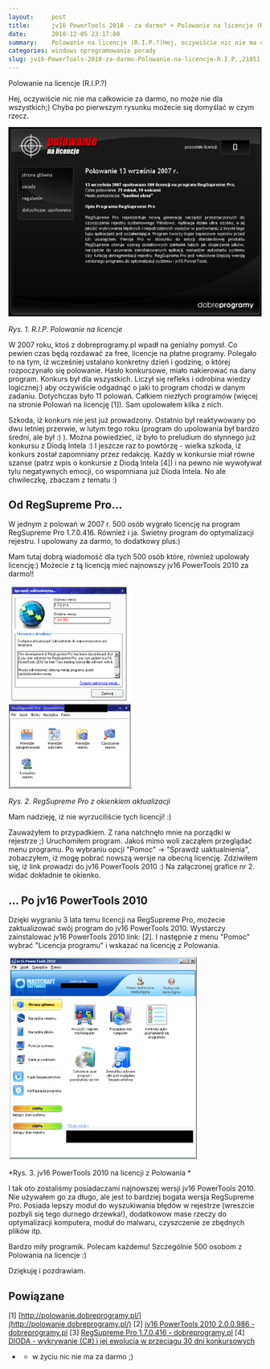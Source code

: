 ```yaml
---
layout:     post
title:      jv16 PowerTools 2010 - za darmo* + Polowanie na licencje (R.I.P.?)
date:       2010-12-05 23:17:00
summary:    Polowanie na licencje (R.I.P.?)Hej, oczywiście nic nie ma całkowicie za darmo, no może nie dla wszystkich;) Chyba po pierwszym rysunku możecie się domyślać w czym rzecz. Rys. 1. R.I.P. Polowanie na licencjeW 2007 roku, ktoś z dobreprogramy.pl wpadł na genialny pomysł. Co pewien czas będą rozdawać za free, licencje na płatne programy. Polegało to na tym, iż wcześniej ustalano konkretny dzień i godz...
categories: windows oprogramowanie porady
slug: jv16-PowerTools-2010-za-darmo-Polowanie-na-licencje-R.I.P.,21851.html
---
```




Polowanie na licencje (R.I.P.?)

Hej, oczywiście nic nie ma całkowicie za darmo, no może nie dla wszystkich;) Chyba po pierwszym rysunku możecie się domyślać w czym rzecz. 


![desk](https://raw.githubusercontent.com/djfoxer/djfoxer.github.io/master/_img/2010-12-5-_190_/g_-_608x405_-_-_21851x20101205222731_3.png)

 *Rys. 1. R.I.P. Polowanie na licencje* 

W 2007 roku, ktoś z dobreprogramy.pl wpadł na genialny pomysł. Co pewien czas będą rozdawać za free, licencje na płatne programy. 
Polegało to na tym, iż wcześniej ustalano konkretny dzień i godzinę, o której rozpoczynało się polowanie. Hasło konkursowe, miało nakierować na dany program. Konkurs był dla wszystkich. Liczył się refleks i odrobina wiedzy logicznej:) aby oczywiście odgadnąć o jaki to program chodzi w danym zadaniu. Dotychczas było 11 polowań. Całkiem niezłych programów (więcej na stronie Polowań na licencję [1]). Sam upolowałem kilka z nich. 

Szkoda, iż konkurs nie jest już prowadzony. Ostatnio był reaktywowany po dwu letniej przerwie, w lutym tego roku (program do upolowania był bardzo średni, ale był :) ). Można powiedzieć, iż było to preludium do słynnego już konkursu z Diodą Intela :) I jeszcze raz to powtórzę - wielka szkoda, iż konkurs został zapomniany przez redakcję. Każdy w konkursie miał równe szanse (patrz wpis o konkursie z  Diodą Intela [4]) i na pewno nie wywoływał tylu negatywnych emocji, co wspomniana już Dioda Intela. No ale chwileczkę, zbaczam z tematu :)



## Od RegSupreme Pro...


W jednym z polowań w 2007 r. 500 osób wygrało licencję na program RegSupreme Pro 1.7.0.416. Również i ja. Świetny program do optymalizacji rejestru. I upolowany za darmo, to dodatkowy plus:) 

Mam tutaj dobrą wiadomość dla tych 500 osób które, również upolowały licencję:)
Możecie z tą licencją mieć najnowszy jv16 PowerTools 2010 za darmo!!



![desk](https://raw.githubusercontent.com/djfoxer/djfoxer.github.io/master/_img/2010-12-5-_190_/g_-_608x405_-_-_21851x20101205222731_1.png)

 *Rys. 2. RegSupreme Pro z okienkiem aktualizacji* 

Mam nadzieję, iż nie wyrzuciliście tych licencji! :)

Zauważyłem to przypadkiem. Z rana natchnęło mnie na porządki w rejestrze ;) Uruchomiłem program. Jakoś mimo woli zacząłem przeglądać menu programu. Po wybraniu opcji "Pomoc" -> "Sprawdź uaktualnienia", zobaczyłem, iż mogę pobrać nowszą wersje na obecną licencję. Zdziwiłem się, iż link prowadzi do jv16 PowerTools 2010 :)
Na załączonej grafice nr 2. widać dokładnie te okienko.



## ... Po jv16 PowerTools 2010 


Dzięki wygraniu 3 lata temu licencji na RegSupreme Pro, możecie zaktualizować swój program do jv16 PowerTools 2010.
Wystarczy zainstalować jv16 PowerTools 2010 link: [2]. I następnie z menu "Pomoc" wybrać "Licencja programu" i wskazać na licencję z Polowania. 



![desk](https://raw.githubusercontent.com/djfoxer/djfoxer.github.io/master/_img/2010-12-5-_190_/g_-_608x405_-_-_21851x20101205222731_2.png)

 *Rys. 3. jv16 PowerTools 2010 na licencji z Polowania * 


I tak oto zostaliśmy posiadaczami najnowszej wersji jv16 PowerTools 2010. Nie używałem go za długo, ale jest to bardziej bogata wersja RegSupreme Pro. Posiada lepszy moduł do wyszukiwania błędów w rejestrze (wreszcie pozbyli się tego durnego drzewka!), dodatkowow mase rzeczy do optymalizacji komputera, moduł do malwaru, czyszczenie ze zbędnych plików itp. 

Bardzo miły programik. 
Polecam każdemu!
Szczególnie 500 osobom z Polowania na licencje :)

Dziękuję i pozdrawiam.  








## Powiązane


[1] [http://polowanie.dobreprogramy.pl/](http://polowanie.dobreprogramy.pl/) 
[2] [jv16 PowerTools 2010 2.0.0.986 - dobreprogramy.pl](http://www.dobreprogramy.pl/jv16-PowerTools,Program,Windows,13143.html) 
[3] [RegSupreme Pro 1.7.0.416 - dobreprogramy.pl](http://www.dobreprogramy.pl/RegSupreme,Program,Windows,12061.html) 
[4] [DIODA - wykrywanie (C#) i jej ewolucja w przeciągu 30 dni konkursowych](http://www.dobreprogramy.pl/djfoxer/DIODA-wykrywanie-C-i-jej-ewolucja-w-przeciagu-dni-konkursowych,21254.html) 



* - w życiu nic nie ma za darmo ;)